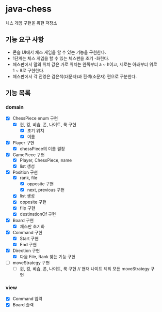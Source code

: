 # java-chess
체스 게임 구현을 위한 저장소

## 기능 요구 사항
- 콘솔 UI에서 체스 게임을 할 수 있는 기능을 구현한다.
- 1단계는 체스 게임을 할 수 있는 체스판을 초기 -화한다.
- 체스판에서 말의 위치 값은 가로 위치는 왼쪽부터 a ~ h이고, 세로는 아래부터 위로 1 ~ 8로 구현한다.
- 체스판에서 각 진영은 검은색(대문자)과 흰색(소문자) 편으로 구분한다.

## 기능 목록
### domain
- [x] ChessPiece enum 구현
    - [x] 퀸, 킹, 비숍, 폰, 나이트, 룩 구현
        - [x] 초기 위치
        - [x] 이름
- [x] Player 구현
    - [x] chessPiece의 이름 결정
- [x] GamePiece 구현
    - [x] Player, ChessPiece, name
    - [x] list 생성
- [x] Position 구현
    - [x] rank, file
        - [x] opposite 구현
        - [x] next, previous 구현
    - [x] list 생성
    - [x] opposite 구현
    - [x] flip 구현
    - [x] destinationOf 구현
- [x] Board 구현
    - [x] 체스판 초기화 
- [x] Command 구현
    - [x] Start 구현
    - [x] End 구현
- [x] Direction 구현
    - [x] 다음 File, Rank 찾는 기능 구현
- [ ] moveStrategy 구현
    - [ ] 퀸, 킹, 비숍, 폰, 나이트, 룩 구현 // 현재 나이트 제외 모든 moveStrategy 구현
### view
- [x] Command 입력
- [x] Board 출력   
